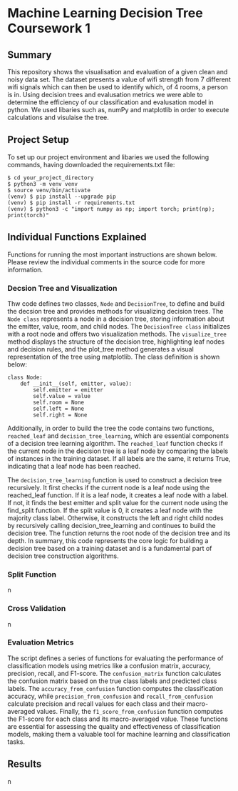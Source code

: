 # Machine Learning Decision Tree Coursework 1

## Summary 
This repository shows the visualisation and evaluation of a given clean and noisy data set. The dataset presents a value of wifi strength from 7 different wifi signals which can then be used to identify which, of 4 rooms, a person is in. Using decision trees and evalusation metrics we were able to determine the efficiency of our classification and evalusation model in python. We used libaries such as, numPy and matplotlib in order to execute calculations and visulaise the tree.

## Project Setup
To set up our project environment and libaries we used the following commands, having downloaded the requirements.txt file:
```
$ cd your_project_directory 
$ python3 -m venv venv
$ source venv/bin/activate
(venv) $ pip install --upgrade pip
(venv) $ pip install -r requirements.txt
(venv) $ python3 -c "import numpy as np; import torch; print(np); print(torch)"
```
## Individual Functions Explained 

Functions for running the most important instructions are shown below. Please review the individual comments in the source code for more information.

### Decsion Tree and Visualization

Thw code defines two classes, `Node` and `DecisionTree`, to define and build the decsion tree and provides methods for visualizing decision trees. The `Node class` represents a node in a decision tree, storing information about the emitter, value, room, and child nodes. The `DecisionTree class` initializes with a root node and offers two visualization methods. The `visualize_tree` method displays the structure of the decision tree, highlighting leaf nodes and decision rules, and the plot_tree method generates a visual representation of the tree using matplotlib. The class definition is shown below:
```
class Node:
    def __init__(self, emitter, value):
        self.emitter = emitter
        self.value = value
        self.room = None
        self.left = None
        self.right = None
```
Additionally, in order to build the tree the code contains two functions, `reached_leaf` and `decision_tree_learning`, which are essential components of a decision tree learning algorithm. The `reached_leaf` function checks if the current node in the decision tree is a leaf node by comparing the labels of instances in the training dataset. If all labels are the same, it returns True, indicating that a leaf node has been reached.

The `decision_tree_learning` function is used to construct a decision tree recursively. It first checks if the current node is a leaf node using the reached_leaf function. If it is a leaf node, it creates a leaf node with a label. If not, it finds the best emitter and split value for the current node using the find_split function. If the split value is 0, it creates a leaf node with the majority class label. Otherwise, it constructs the left and right child nodes by recursively calling decision_tree_learning and continues to build the decision tree. The function returns the root node of the decision tree and its depth. In summary, this code represents the core logic for building a decision tree based on a training dataset and is a fundamental part of decision tree construction algorithms.

### Split Function
n

### Cross Validation
n

### Evaluation Metrics 
The script defines a series of functions for evaluating the performance of classification models using metrics like a confusion matrix, accuracy, precision, recall, and F1-score. The `confusion_matrix` function calculates the confusion matrix based on the true class labels and predicted class labels. The `accuracy_from_confusion` function computes the classification accuracy, while `precision_from_confusion` and `recall_from_confusion` calculate precision and recall values for each class and their macro-averaged values. Finally, the `f1_score_from_confusion` function computes the F1-score for each class and its macro-averaged value. These functions are essential for assessing the quality and effectiveness of classification models, making them a valuable tool for machine learning and classification tasks.

## Results 
n
